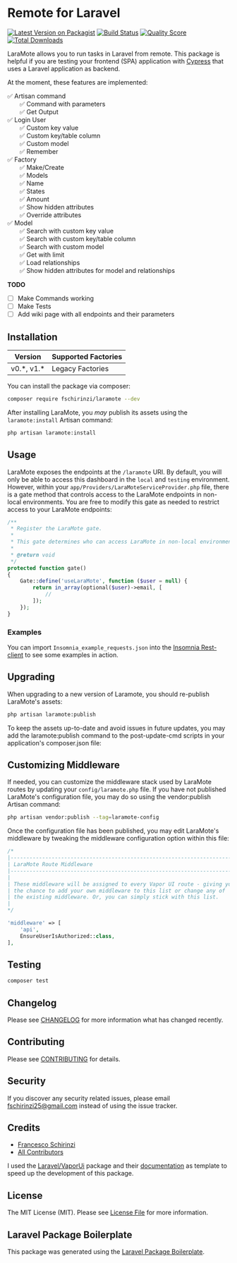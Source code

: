 # Remote for Laravel

[![Latest Version on Packagist](https://img.shields.io/packagist/v/fschirinzi/laramote.svg?style=flat-square)](https://packagist.org/packages/fschirinzi/laramote)
[![Build Status](https://img.shields.io/travis/fschirinzi/laramote/master.svg?style=flat-square)](https://travis-ci.org/fschirinzi/laramote)
[![Quality Score](https://img.shields.io/scrutinizer/g/fschirinzi/laramote.svg?style=flat-square)](https://scrutinizer-ci.com/g/fschirinzi/laramote)
[![Total Downloads](https://img.shields.io/packagist/dt/fschirinzi/laramote.svg?style=flat-square)](https://packagist.org/packages/fschirinzi/laramote)

LaraMote allows you to run tasks in Laravel from remote. This package is helpful if you are testing
your frontend (SPA) application with [Cypress](https://www.cypress.io/) that uses a Laravel application as backend.

At the moment, these features are implemented:

:white_check_mark: Artisan command <br>
&nbsp;&nbsp;&nbsp;&nbsp;&nbsp;&nbsp; :white_check_mark: Command with parameters <br>
&nbsp;&nbsp;&nbsp;&nbsp;&nbsp;&nbsp; :white_check_mark: Get Output <br>
:white_check_mark: Login User <br>
&nbsp;&nbsp;&nbsp;&nbsp;&nbsp;&nbsp; :white_check_mark: Custom key value <br>
&nbsp;&nbsp;&nbsp;&nbsp;&nbsp;&nbsp; :white_check_mark: Custom key/table column <br>
&nbsp;&nbsp;&nbsp;&nbsp;&nbsp;&nbsp; :white_check_mark: Custom model <br>
&nbsp;&nbsp;&nbsp;&nbsp;&nbsp;&nbsp; :white_check_mark: Remember <br>
:white_check_mark: Factory <br>
&nbsp;&nbsp;&nbsp;&nbsp;&nbsp;&nbsp; :white_check_mark: Make/Create <br>
&nbsp;&nbsp;&nbsp;&nbsp;&nbsp;&nbsp; :white_check_mark: Models <br>
&nbsp;&nbsp;&nbsp;&nbsp;&nbsp;&nbsp; :white_check_mark: Name <br>
&nbsp;&nbsp;&nbsp;&nbsp;&nbsp;&nbsp; :white_check_mark: States <br>
&nbsp;&nbsp;&nbsp;&nbsp;&nbsp;&nbsp; :white_check_mark: Amount <br>
&nbsp;&nbsp;&nbsp;&nbsp;&nbsp;&nbsp; :white_check_mark: Show hidden attributes <br>
&nbsp;&nbsp;&nbsp;&nbsp;&nbsp;&nbsp; :white_check_mark: Override attributes <br>
:white_check_mark: Model <br>
&nbsp;&nbsp;&nbsp;&nbsp;&nbsp;&nbsp; :white_check_mark: Search with custom key value <br>
&nbsp;&nbsp;&nbsp;&nbsp;&nbsp;&nbsp; :white_check_mark: Search with custom key/table column <br>
&nbsp;&nbsp;&nbsp;&nbsp;&nbsp;&nbsp; :white_check_mark: Search with custom model <br>
&nbsp;&nbsp;&nbsp;&nbsp;&nbsp;&nbsp; :white_check_mark: Get with limit <br>
&nbsp;&nbsp;&nbsp;&nbsp;&nbsp;&nbsp; :white_check_mark: Load relationships <br>
&nbsp;&nbsp;&nbsp;&nbsp;&nbsp;&nbsp; :white_check_mark: Show hidden attributes for model and relationships <br>

**TODO** <br>
- [ ] Make Commands working <br>
- [ ] Make Tests <br>
- [ ] Add wiki page with all endpoints and their parameters

## Installation

| Version | Supported Factories |
| --- | --- |
| v0.\*, v1.\* | Legacy Factories |

You can install the package via composer:

```bash
composer require fschirinzi/laramote --dev
```

After installing LaraMote, you *may* publish its assets using the `laramote:install` Artisan command:

```bash
php artisan laramote:install
```

## Usage

LaraMote exposes the endpoints at the `/laramote` URI.
By default, you will only be able to access this dashboard in the `local` and `testing` environment.
However, within your `app/Providers/LaraMoteServiceProvider.php` file, there is a gate method
that controls access to the LaraMote endpoints in non-local environments.
You are free to modify this gate as needed to restrict access to your LaraMote endpoints:

``` php
/**
 * Register the LaraMote gate.
 *
 * This gate determines who can access LaraMote in non-local environments.
 *
 * @return void
 */
protected function gate()
{
    Gate::define('useLaraMote', function ($user = null) {
        return in_array(optional($user)->email, [
            //
        ]);
    });
}
```

### Examples

You can import `Insomnia_example_requests.json` into the [Insomnia Rest-client](https://insomnia.rest/) to see some examples in action.

## Upgrading

When upgrading to a new version of Laramote, you should re-publish LaraMote's assets:

```bash
php artisan laramote:publish
```

To keep the assets up-to-date and avoid issues in future updates, you may add the
laramote:publish command to the post-update-cmd scripts in your application's composer.json file:

## Customizing Middleware

If needed, you can customize the middleware stack used by LaraMote routes by updating your
`config/laramote.php` file. If you have not published LaraMote's configuration file, you may
do so using the vendor:publish Artisan command:

``` bash
php artisan vendor:publish --tag=laramote-config
```

Once the configuration file has been published, you may edit LaraMote's
middleware by tweaking the middleware configuration option within this file:

``` php
/*
|--------------------------------------------------------------------------
| LaraMote Route Middleware
|--------------------------------------------------------------------------
|
| These middleware will be assigned to every Vapor UI route - giving you
| the chance to add your own middleware to this list or change any of
| the existing middleware. Or, you can simply stick with this list.
|
*/

'middleware' => [
    'api',
    EnsureUserIsAuthorized::class,
],
```

## Testing

``` bash
composer test
```

## Changelog

Please see [CHANGELOG](CHANGELOG.md) for more information what has changed recently.

## Contributing

Please see [CONTRIBUTING](CONTRIBUTING.md) for details.

## Security

If you discover any security related issues, please email fschirinzi25@gmail.com instead of using the issue tracker.

## Credits

- [Francesco Schirinzi](https://github.com/fschirinzi)
- [All Contributors](../../contributors)

I used the [Laravel/VaporUi](https://github.com/laravel/vapor-ui) package
and their [documentation](https://docs.vapor.build/1.0/introduction.html#installing-the-vapor-core)
as template to speed up the development of this package.

## License

The MIT License (MIT). Please see [License File](LICENSE.md) for more information.

## Laravel Package Boilerplate

This package was generated using the [Laravel Package Boilerplate](https://laravelpackageboilerplate.com).
